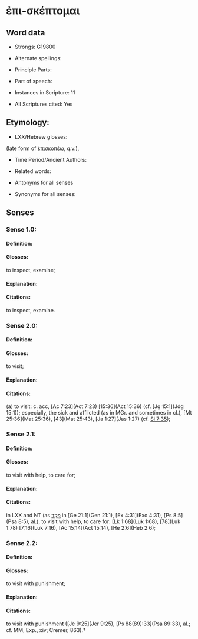 # ἐπι-σκέπτομαι

<!-- Status: S2=NeedsEdits -->
<!-- Lexica used for edits:   -->

## Word data

* Strongs: G19800

* Alternate spellings:



* Principle Parts: 


* Part of speech: 


* Instances in Scripture: 11

* All Scriptures cited: Yes

## Etymology: 


* LXX/Hebrew glosses: 

(late form of [ἐπισκοπέω](), q.v.), 

* Time Period/Ancient Authors: 


* Related words: 

* Antonyms for all senses

* Synonyms for all senses: 


## Senses 


### Sense  1.0: 

#### Definition: 

#### Glosses: 

to inspect, examine; 

#### Explanation: 


#### Citations: 

to inspect, examine. 

### Sense  2.0: 

#### Definition: 

#### Glosses: 

to visit; 

#### Explanation: 


#### Citations: 

(a) to visit: c. acc, [Ac 7:23](Act 7:23) [15:36](Act 15:36) (cf. [Jg 15:1](Jdg 15:1)); especially, the sick and afflicted (as in MGr. and sometimes in cl.), [Mt 25:36](Mat 25:36), [43](Mat 25:43), [Ja 1:27](Jas 1:27) (cf. [Si 7:35](Sir.7.35)); 

### Sense  2.1: 

#### Definition: 

#### Glosses: 

to visit with help, to care for; 

#### Explanation: 


#### Citations: 

in LXX and NT (as [פָּקַד](//en-uhl/H6485) in [Ge 21:1](Gen 21:1), [Ex 4:31](Exo 4:31), [Ps 8:5](Psa 8:5), al.), to visit with help, to care for: [Lk 1:68](Luk 1:68), [78](Luk 1:78) [7:16](Luk 7:16), [Ac 15:14](Act 15:14), [He 2:6](Heb 2:6); 

### Sense  2.2: 

#### Definition: 

#### Glosses: 

to visit with punishment; 

#### Explanation: 


#### Citations: 

to visit with punishment ([Je 9:25](Jer 9:25), [Ps 88(89):33](Psa 89:33), al.; cf. MM, Exp., xiv; Cremer, 863).†
